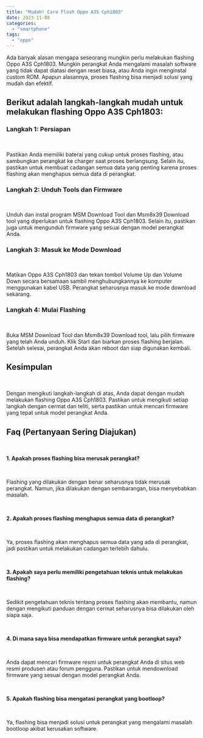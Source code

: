 ```yaml
---
title: "Mudah! Cara Flash Oppo A3S Cph1803"
date: 2023-11-08
categories: 
  - "smartphone"
tags: 
  - "oppo"
---
```


Ada banyak alasan mengapa seseorang mungkin perlu melakukan flashing Oppo A3S Cph1803. Mungkin perangkat Anda mengalami masalah software yang tidak dapat diatasi dengan reset biasa, atau Anda ingin menginstal custom ROM. Apapun alasannya, proses flashing bisa menjadi solusi yang mudah dan efektif.

## Berikut adalah langkah-langkah mudah untuk melakukan flashing Oppo A3S Cph1803:

### Langkah 1: Persiapan

 

Pastikan Anda memiliki baterai yang cukup untuk proses flashing, atau sambungkan perangkat ke charger saat proses berlangsung. Selain itu, pastikan untuk membuat cadangan semua data yang penting karena proses flashing akan menghapus semua data di perangkat.

### Langkah 2: Unduh Tools dan Firmware

 

Unduh dan instal program MSM Download Tool dan Msm8x39 Download tool yang diperlukan untuk flashing Oppo A3S Cph1803. Selain itu, pastikan juga untuk mengunduh firmware yang sesuai dengan model perangkat Anda.

### Langkah 3: Masuk ke Mode Download

 

Matikan Oppo A3S Cph1803 dan tekan tombol Volume Up dan Volume Down secara bersamaan sambil menghubungkannya ke komputer menggunakan kabel USB. Perangkat seharusnya masuk ke mode download sekarang.

### Langkah 4: Mulai Flashing

 

Buka MSM Download Tool dan Msm8x39 Download tool, lalu pilih firmware yang telah Anda unduh. Klik Start dan biarkan proses flashing berjalan. Setelah selesai, perangkat Anda akan reboot dan siap digunakan kembali.

## Kesimpulan

 

Dengan mengikuti langkah-langkah di atas, Anda dapat dengan mudah melakukan flashing Oppo A3S Cph1803. Pastikan untuk mengikuti setiap langkah dengan cermat dan teliti, serta pastikan untuk mencari firmware yang tepat untuk model perangkat Anda.

## Faq (Pertanyaan Sering Diajukan)

 

**1\. Apakah proses flashing bisa merusak perangkat?**

 

Flashing yang dilakukan dengan benar seharusnya tidak merusak perangkat. Namun, jika dilakukan dengan sembarangan, bisa menyebabkan masalah.

 

**2\. Apakah proses flashing menghapus semua data di perangkat?**

 

Ya, proses flashing akan menghapus semua data yang ada di perangkat, jadi pastikan untuk melakukan cadangan terlebih dahulu.

 

**3\. Apakah saya perlu memiliki pengetahuan teknis untuk melakukan flashing?**

 

Sedikit pengetahuan teknis tentang proses flashing akan membantu, namun dengan mengikuti panduan dengan cermat seharusnya bisa dilakukan oleh siapa saja.

 

**4\. Di mana saya bisa mendapatkan firmware untuk perangkat saya?**

 

Anda dapat mencari firmware resmi untuk perangkat Anda di situs web resmi produsen atau forum pengguna. Pastikan untuk mendownload firmware yang sesuai dengan model perangkat Anda.

 

**5\. Apakah flashing bisa mengatasi perangkat yang bootloop?**

 

Ya, flashing bisa menjadi solusi untuk perangkat yang mengalami masalah bootloop akibat kerusakan software.

